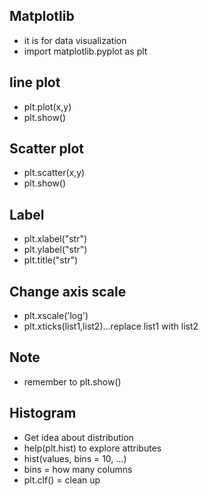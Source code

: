## Matplotlib
* it is for data visualization
* import matplotlib.pyplot as plt

## line plot
* plt.plot(x,y)
* plt.show()

## Scatter plot
* plt.scatter(x,y)
* plt.show()

## Label
* plt.xlabel("str")
* plt.ylabel("str")
* plt.title("str")

## Change axis scale
* plt.xscale('log')
* plt.xticks(list1,list2)...replace list1 with list2


## Note
* remember to plt.show()


## Histogram
* Get idea about distribution
* help(plt.hist) to explore attributes
* hist(values, bins = 10, ...)
* bins = how many columns
* plt.clf() = clean up
